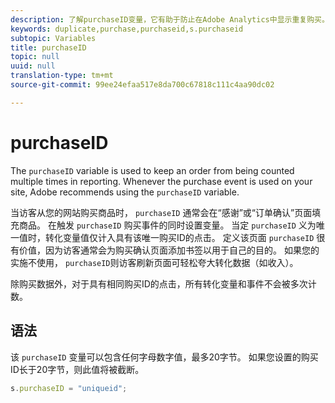 ```yaml
---
description: 了解purchaseID变量，它有助于防止在Adobe Analytics中显示重复购买。
keywords: duplicate,purchase,purchaseid,s.purchaseid
subtopic: Variables
title: purchaseID
topic: null
uuid: null
translation-type: tm+mt
source-git-commit: 99ee24efaa517e8da700c67818c111c4aa90dc02

---
```



# purchaseID

The `purchaseID` variable is used to keep an order from being counted multiple times in reporting. Whenever the purchase event is used on your site, Adobe recommends using the `purchaseID` variable.

当访客从您的网站购买商品时， `purchaseID` 通常会在“感谢”或“订单确认”页面填充商品。 在触发 `purchaseID` 购买事件的同时设置变量。 当定 `purchaseID` 义为唯一值时，转化变量值仅计入具有该唯一购买ID的点击。 定义该页面 `purchaseID` 很有价值，因为访客通常会为购买确认页面添加书签以用于自己的目的。 如果您的实施不使用， `purchaseID`则访客刷新页面可轻松夸大转化数据（如收入）。

除购买数据外，对于具有相同购买ID的点击，所有转化变量和事件不会被多次计数。

## 语法

该 `purchaseID` 变量可以包含任何字母数字值，最多20字节。 如果您设置的购买ID长于20字节，则此值将被截断。

```js
s.purchaseID = "uniqueid";
```
